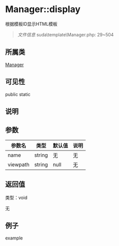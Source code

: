 # Manager::display

根据模板ID显示HTML模板

> *文件信息* suda\template\Manager.php: 29~504

## 所属类 

[Manager](../Manager.md)

## 可见性

 public static

## 说明




## 参数


| 参数名 | 类型 | 默认值 | 说明 |
|--------|-----|-------|-------|
| name |  string | 无 | 无 |
| viewpath |  string | null | 无 |



## 返回值

类型：void

无



## 例子

example